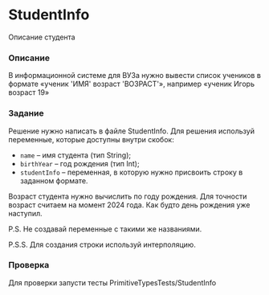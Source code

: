 # StudentInfo

Описание студента

### Описание

В информационной системе для ВУЗа нужно вывести список учеников в формате
«ученик 'ИМЯ' возраст 'ВОЗРАСТ'», например «ученик Игорь возраст 19»

### Задание 

Решение нужно написать в файле StudentInfo. Для решения используй переменные, которые доступны внутри скобок: 
- `name` – имя студента (тип String);
- `birthYear` – год рождения (тип Int);
- `studentInfo` – переменная, в которую нужно присвоить строку в заданном формате. 

Возраст студента нужно вычислить по году рождения. Для точности возраст считаем на момент 2024 года. Как будто день рождения уже наступил. 

P.S. Не создавай переменные с такими же названиями. 

P.S.S. Для создания строки используй интерполяцию.   

### Проверка

Для проверки запусти тесты PrimitiveTypesTests/StudentInfo
